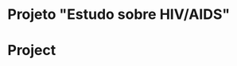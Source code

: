 # Projeto "Estudo sobre HIV/AIDS"
# Project <Title in English>
# Descrição Resumida do Projeto
<Descrição do tema do projeto, incluindo motivação e contexto gerador.>

# Perguntas de Pesquisa
<Perguntas de pesquisa que o projeto pretende responder ou hipóteses a serem avaliadas, enunciadas de maneira objetiva e verificável.>

# Bases de Dados
Bases de dados encontradas que serão úteis no estudo desse projeto:

## UNAIDS
* https://aidsinfo.unaids.org/

## Bureau
* https://www.census.gov/data-tools/demo/hiv/#/records

## Stanford
* https://hivdb.stanford.edu/pages/genotype-rx.html
* https://hivdb.stanford.edu/pages/genotype-phenotype.html
* https://hivdb.stanford.edu/pages/genotype-clinical.html

# Metodologia
Proposta de metodologia incluindo especificação de quais técnicas pretende-se explorar, tais como: aprendizagem de máquina, análise de redes, análise estatística, ou integração de uma ou mais técnicas.

# Ferramentas
Ferramentas a serem utilizadas (com base na visão atual do grupo sobre o projeto).

# Cronograma
Proposta de cronograma.

# Vídeo do projeto
<Inserir vídeo de até 5 minutos>

# Equipe
* Ana Paula de Oliveira Dias - 231273
* Bruno Basso Brandani - 101671
* João Henrique Faria - 170501
* <nome> - <RA>

